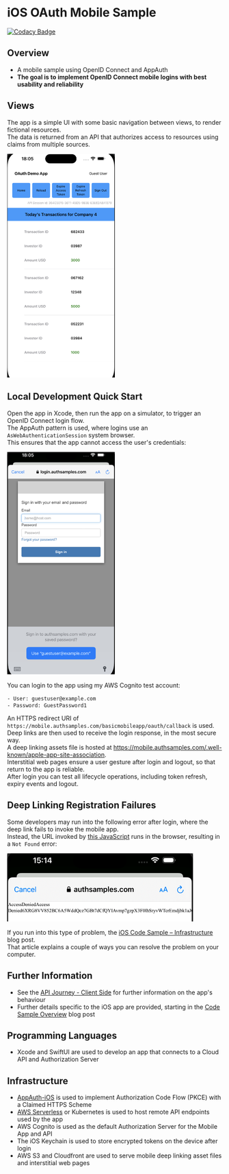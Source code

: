 # iOS OAuth Mobile Sample

[![Codacy Badge](https://api.codacy.com/project/badge/Grade/1cb3653653ea4a82925fe44dd0d14f7a)](https://app.codacy.com/gh/gary-archer/oauth.mobilesample.ios?utm_source=github.com&utm_medium=referral&utm_content=gary-archer/oauth.mobilesample.ios&utm_campaign=Badge_Grade)

## Overview

* A mobile sample using OpenID Connect and AppAuth
* **The goal is to implement OpenID Connect mobile logins with best usability and reliability**

## Views

The app is a simple UI with some basic navigation between views, to render fictional resources.\
The data is returned from an API that authorizes access to resources using claims from multiple sources.

<img src="./doc/views.png" width="50%" alt="App Views">

## Local Development Quick Start

Open the app in Xcode, then run the app on a simulator, to trigger an OpenID Connect login flow.\
The AppAuth pattern is used, where logins use an `AsWebAuthenticationSession` system browser.\
This ensures that the app cannot access the user's credentials:

<img src="./doc/login.png" width="50%" alt="App Login">

You can login to the app using my AWS Cognito test account:

```text
- User: guestuser@example.com
- Password: GuestPassword1
```

An HTTPS redirect URI of `https://mobile.authsamples.com/basicmobileapp/oauth/callback` is used.\
Deep links are then used to receive the login response, in the most secure way.\
A deep linking assets file is hosted at https://mobile.authsamples.com/.well-known/apple-app-site-association. \
Interstitial web pages ensure a user gesture after login and logout, so that return to the app is reliable.\
After login you can test all lifecycle operations, including token refresh, expiry events and logout.

## Deep Linking Registration Failures

Some developers may run into the following error after login, where the deep link fails to invoke the mobile app.\
Instead, the URL invoked by [this JavaScript](Web/postlogin.html) runs in the browser, resulting in a `Not Found` error:

![post login error](doc/post-login-error.png)

If you run into this type of problem, the [iOS Code Sample – Infrastructure](https://apisandclients.com/posts/ios-code-sample-infrastructure) blog post.\
That article explains a couple of ways you can resolve the problem on your computer.

## Further Information

* See the [API Journey - Client Side](https://apisandclients.com/posts/api-journey-client-side) for further information on the app's behaviour
* Further details specific to the iOS app are provided, starting in the [Code Sample Overview](https://apisandclients.com/posts/ios-code-sample-overview) blog post

## Programming Languages

* Xcode and SwiftUI are used to develop an app that connects to a Cloud API and Authorization Server

## Infrastructure

* [AppAuth-iOS](https://github.com/openid/AppAuth-iOS) is used to implement Authorization Code Flow (PKCE) with a Claimed HTTPS Scheme
* [AWS Serverless](https://github.com/gary-archer/oauth.apisample.serverless) or Kubernetes is used to host remote API endpoints used by the app
* AWS Cognito is used as the default Authorization Server for the Mobile App and API
* The iOS Keychain is used to store encrypted tokens on the device after login
* AWS S3 and Cloudfront are used to serve mobile deep linking asset files and interstitial web pages
